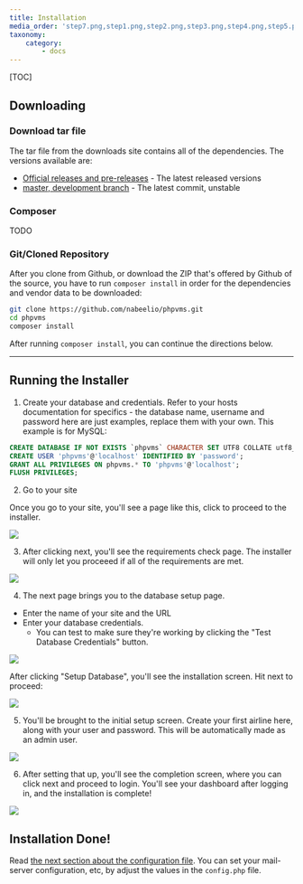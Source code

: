 ```yaml
---
title: Installation
media_order: 'step7.png,step1.png,step2.png,step3.png,step4.png,step5.png,step6.png'
taxonomy:
    category:
        - docs
---
```


[TOC]

## Downloading

### Download tar file

The tar file from the downloads site contains all of the dependencies. The versions available are:

- [Official releases and pre-releases](https://github.com/nabeelio/phpvms/releases) - The latest released versions
- [master, development branch](http://phpvms.net/downloads/phpvms-v7.0.0-master.tar.gz) - The latest commit, unstable

### Composer

TODO

### Git/Cloned Repository

After you clone from Github, or download the ZIP that's offered by Github of the source, you have to run `composer install` in order for the dependencies and vendor data to be downloaded:

```bash
git clone https://github.com/nabeelio/phpvms.git
cd phpvms
composer install
```

After running `composer install`, you can continue the directions below.

***

## Running the Installer

1. Create your database and credentials. Refer to your hosts documentation for specifics - the database name, username and password here are just examples, replace them with your own. This example is for MySQL:

```sql
CREATE DATABASE IF NOT EXISTS `phpvms` CHARACTER SET UTF8 COLLATE utf8_unicode_ci;
CREATE USER 'phpvms'@'localhost' IDENTIFIED BY 'password';
GRANT ALL PRIVILEGES ON phpvms.* TO 'phpvms'@'localhost';
FLUSH PRIVILEGES;
```

2. Go to your site

Once you go to your site, you'll see a page like this, click to proceed to the installer.

![](step1.png?sizes=50vw)

3. After clicking next, you'll see the requirements check page. The installer will only let you proceeed if all of the requirements are met.

![](step2.png?sizes=50vw)

4. The next page brings you to the database setup page. 

- Enter the name of your site and the URL
- Enter your database credentials. 
  - You can test to make sure they're working by clicking the "Test Database Credentials" button.

![](step3.png?sizes=50vw)

After clicking "Setup Database", you'll see the installation screen. Hit next to proceed:

![](step4.png?sizes=50vw)

5. You'll be brought to the initial setup screen. Create your first airline here, along with your user and password. This will be automatically made as an admin user.

![](step5.png?sizes=50vw)

6. After setting that up, you'll see the completion screen, where you can click next and proceed to login. You'll see your dashboard after logging in, and the installation is complete!

![](step7.png?sizes=50vw)

## Installation Done!

Read [the next section about the configuration file](/basics/installation/configuration/config-files). You can set your mail-server configuration, etc, by adjust the values in the `config.php` file.

